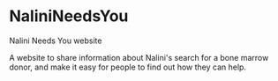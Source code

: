 NaliniNeedsYou
==============

Nalini Needs You website

A website to share information about Nalini's search for a bone marrow donor, and make it easy for people to find out how they can help.
